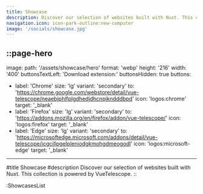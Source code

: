 ```yaml
---
title: Showcase
description: Discover our selection of websites built with Nuxt. This collection is powered by VueTelescope.
navigation.icon: icon-park-outline:new-computer
image: '/socials/showcase.jpg'
---
```


::page-hero
---
image:
  path: '/assets/showcase/hero'
  format: 'webp'
  height: '216'
  width: '400'
buttonsTextLeft: 'Download extension:'
buttonsHidden: true
buttons:
  - label: 'Chrome'
    size: 'lg'
    variant: 'secondary'
    to: 'https://chrome.google.com/webstore/detail/vue-telescope/neaebjphlfplgdhedjdhcnpjkndddbpd'
    icon: 'logos:chrome'
    target: '_blank'
  - label: 'Firefox'
    size: 'lg'
    variant: 'secondary'
    to: 'https://addons.mozilla.org/en/firefox/addon/vue-telescope/'
    icon: 'logos:firefox'
    target: '_blank'
  - label: 'Edge'
    size: 'lg'
    variant: 'secondary'
    to: 'https://microsoftedge.microsoft.com/addons/detail/vue-telescope/icgcillpgelpleniodgkmohgdmeogodl'
    icon: 'logos:microsoft-edge'
    target: '_blank'
---
#title
Showcase
#description
Discover our selection of websites built with Nuxt. This collection is powered by VueTelescope.
::

:ShowcasesList
